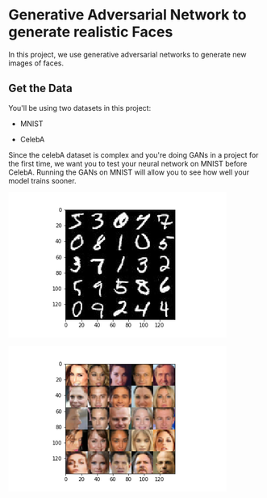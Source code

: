 # Generative Adversarial Network to generate realistic Faces

In this project, we use generative adversarial networks to generate new images of faces.


## Get the Data
You'll be using two datasets in this project:

  - MNIST
  
  - CelebA
  
Since the celebA dataset is complex and you're doing GANs in a project for the first time, we want you to test your neural network on MNIST before CelebA. Running the GANs on MNIST will allow you to see how well your model trains sooner.

![DCGAN MNIST](mnist.png)

![DCGAN Face](face.png)
